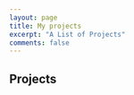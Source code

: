 ```yaml
---
layout: page
title: My projects
excerpt: "A List of Projects"
comments: false
---
```

## Projects 

